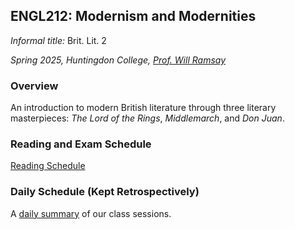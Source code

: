 ## ENGL212: Modernism and Modernities

*Informal title:* Brit. Lit. 2

*Spring 2025, Huntingdon College, [Prof. Will Ramsay](willramsay.github.io)*

### Overview

An introduction to modern British literature through three literary masterpieces: *The Lord of the Rings*, *Middlemarch*, and *Don Juan*. 

### Reading and Exam Schedule

[Reading Schedule](./engl212_schedule.pdf)

### Daily Schedule (Kept Retrospectively) 

A [daily summary](./daily_schedule_first_third.html) of our class sessions.
